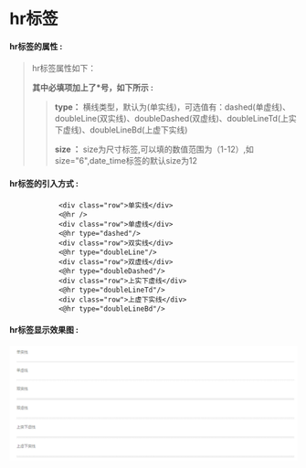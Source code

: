 # hr**标签**

#### hr**标签的属性 :**

> hr标签属性如下：
>
> **其中必填项加上了\*号，如下所示 :**
>
> > **type：** 横线类型，默认为\(单实线\)，可选值有：dashed\(单虚线\)、doubleLine\(双实线\)、doubleDashed\(双虚线\)、doubleLineTd\(上实下虚线\)、doubleLineBd\(上虚下实线\)
> >
> > **size ：** size为尺寸标签,可以填的数值范围为（1-12）,如size="6",date\_time标签的默认size为12

#### hr标签的引入方式 :

```
            <div class="row">单实线</div>
            <@hr />
            <div class="row">单虚线</div>
            <@hr type="dashed"/>
            <div class="row">双实线</div>
            <@hr type="doubleLine"/>
            <div class="row">双虚线</div>
            <@hr type="doubleDashed"/>
            <div class="row">上实下虚线</div>
            <@hr type="doubleLineTd"/>
            <div class="row">上虚下实线</div>
            <@hr type="doubleLineBd"/>
```

#### hr标签显示效果图 :

![](/assets/hr.png)

